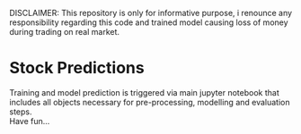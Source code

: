 DISCLAIMER:
This repository is only for informative purpose, i renounce any responsibility regarding this code and trained model causing loss of money during trading on real market.

# Stock Predictions
Training and model prediction is triggered via main jupyter notebook that includes all objects necessary for pre-processing, modelling and evaluation steps.<br>
Have fun...
